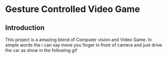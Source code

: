 # Gesture Controlled Video Game

## Introduction
This project is a amazing blend of Computer vision and Video Game.
In simple words the i can say move you finger in front of camera and just drive the car as show in the following gif